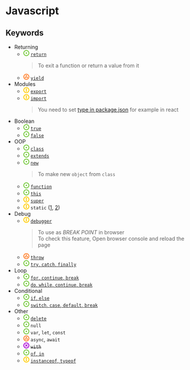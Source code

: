 # Javascript
## Keywords
- Returning
    - ![](../../-/1.png) [`return`](keyword-return.js)
        > To exit a function or return a value from it
    - ![](../../-/3.png) [`yield`](js-keyword-yield-example.html)
- Modules
    - ![](../../-/2.png) [`export`](export_example.js)
    - ![](../../-/2.png) [`import`](import_example.js)
        > You need to set [type in package.json](package.json) for example in react
- Boolean
    - ![](../../-/1.png) [`true`](keyword-bool-true.js)
    - ![](../../-/1.png) [`false`](keyword-bool-true.js)
- OOP
    - ![](../../-/1.png) [`class`](js-keyword-extends-example.html)
    - ![](../../-/1.png) [`extends`](js-keyword-extends-example.html)
    - ![](../../-/1.png) [`new`](js-keyword-new-example.html)
        > To make new `object` from `class`
    - ![](../../-/1.png) [`function`](js-keyword-function-example.html)
    - ![](../../-/1.png) [`this`](js-keyword-this-example.html)
    - ![](../../-/2.png) [`super`](js-keyword-super-example.html)
    - ![](../../-/2.png) `static` ([1](../class/js-class-static-attr-example.html), [2](../class/js-class-static-method-example.html))
- Debug
    - ![](../../-/2.png) [`debugger`](js-keyword-debugger-example.html)
        > To use as _BREAK POINT_ in browser  
        > To check this feature, Open browser console and reload the page
    - ![](../../-/3.png) [`throw`](js-keyword-throw-example.html)
    - ![](../../-/1.png) [`try`, `catch`, `finally`](js-keyword-try-catch-example.html)
- Loop
    - ![](../../-/1.png) [`for`, `continue`, `break`](for-continue-break.js)
    - ![](../../-/1.png) [`do`, `while`, `continue`, `break`](js-keyword-while-example.js)
- Conditional
    - ![](../../-/1.png) [`if`, `else`](if-else.js)
    - ![](../../-/1.png) [`switch`, `case`, `default`, `break`](js-keyword-switch-case-default-example.html)
- Other
    - ![](../../-/1.png) [`delete`](../json/js-json-remove-example.html)
    - ![](../../-/1.png) `null`
    - ![](../../-/1.png) `var`, `let`, `const`
    - ![](../../-/3.png) `async`, `await`
    - ![](../../-/x.png) ~~`with`~~
    - ![](../../-/1.png) [`of`, `in`](js-keyword-of-in-example.html)
    - ![](../../-/2.png) [`instanceof`, `typeof`](js-keyword-type-example.html)